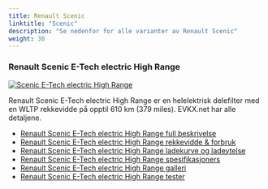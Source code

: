 ```yaml
---
title: Renault Scenic
linktitle: "Scenic"
description: "Se nedenfor for alle varianter av Renault Scenic"
weight: 30
---
```

### Renault Scenic E-Tech electric High Range

<a href="scenic_e-tech_electric_high_range/"><img src="https://media.evkx.net/multimedia/models/renault/scenic/scenic_e-tech_electric_high_range/main_1_st.jpg" class="img-fluid" alt="Scenic E-Tech electric High Range" ></a>

Renault Scenic E-Tech electric High Range er en helelektrisk delefilter med en WLTP rekkevidde på opptil 610 km (379 miles). EVKX.net har alle detaljene. 

- [Renault Scenic E-Tech electric High Range full beskrivelse](scenic_e-tech_electric_high_range/)
- [Renault Scenic E-Tech electric High Range rekkevidde & forbruk](scenic_e-tech_electric_high_range/rangeandconsumption/)
- [Renault Scenic E-Tech electric High Range ladekurve og ladeytelse](scenic_e-tech_electric_high_range/chargingcurve/)
- [Renault Scenic E-Tech electric High Range spesifikasjoners](scenic_e-tech_electric_high_range/specifications/)
- [Renault Scenic E-Tech electric High Range galleri](scenic_e-tech_electric_high_range/gallery/)
- [Renault Scenic E-Tech electric High Range tester](scenic_e-tech_electric_high_range/reviews/)

